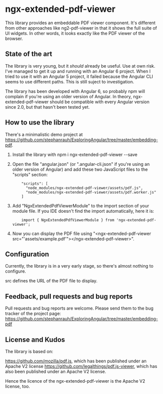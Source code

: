 # ngx-extended-pdf-viewer

This library provides an embeddable
PDF viewer component. It's different from other approaches like ng2-pdf-viewer in that it
shows the full suite of UI widgets. In other words, it looks exactly like the PDF viewer of the browser.

## State of the art

The library is very young, but it _should_ already be useful. Use at own risk. I've managed
to get it up and running with an Angular 6 project. When I tried to use it with an Angular 5
project, it failed because the Angular CLI seems to use different paths. This is still suject
to investigation.

The library has been developed with Angular 6, so probably npm will complain if you're using
an older version of Angular. In theory, ngx-extended-pdf-viewer should be compatible with
every Angular version since 2.0, but that hasn't been tested yet.

## How to use the library

There's a minimalistic demo project at https://github.com/stephanrauh/ExploringAngular/tree/master/embedding-pdf.

1.  Install the library with npm i ngx-extended-pdf-viewer --save
2.  Open the file "angular.json" (or ".angular-cli.json" if you're using an older version of Angular)
    and add these two JavaScript files to the "scripts" section:

            "scripts": [
              "node_modules/ngx-extended-pdf-viewer/assets/pdf.js",
              "node_modules/ngx-extended-pdf-viewer/assets/pdf.worker.js"
            ]

3)  Add "NgxExtendedPdfViewerModule" to the import section of your module file. If you IDE doesn't find
    the import automatically, here it is:

            import { NgxExtendedPdfViewerModule } from 'ngx-extended-pdf-viewer';

4)  Now you can display the PDF file using "&lt;ngx-extended-pdf-viewer src="'assets/example.pdf'"&gt;&lt;/ngx-extended-pdf-viewer&gt;".

## Configuration

Currently, the library is in a very early stage, so there's almost nothing to configure.

src defines the URL of the PDF file to display.

## Feedback, pull requests and bug reports

Pull requests and bug reports are welcome. Please send them to the bug tracker of
the project page: https://github.com/stephanrauh/ExploringAngular/tree/master/embedding-pdf

## License and Kudos

The library is based on:

https://github.com/mozilla/pdf.js, which has been published under an Apache V2 license
https://github.com/legalthings/pdf.js-viewer, which has also been published under an Apache V2 license.

Hence the licence of the ngx-extended-pdf-viewer is the Apache V2 license, too.
